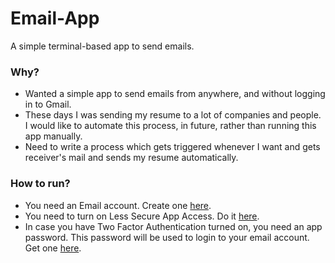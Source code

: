 # Email-App
A simple terminal-based app to send emails.

### Why?
* Wanted a simple app to send emails from anywhere, and without logging in to Gmail. 
* These days I was sending my resume to a lot of companies and people. I would like to automate this process, in future, rather than running this app manually. 
* Need to write a process which gets triggered whenever I want and gets receiver's mail and sends my resume automatically.

### How to run?
* You need an Email account. Create one [here](https://accounts.google.com/signup/v2/webcreateaccount?hl=en&flowName=GlifWebSignIn&flowEntry=SignUp).
* You need to turn on Less Secure App Access. Do it [here](https://myaccount.google.com/lesssecureapps?pli=1&rapt=AEjHL4OWLqEhTqPwYjmS4YE2FBe9naO1iCdPvakG6HJb8q00Uj9cXbV0yIJxfVOk0G5AGYu8lYGEobh-d9ueLma_GcU4CijQyg).
* In case you have Two Factor Authentication turned on, you need an app password. This password will be used to login to your email account. Get one [here](https://myaccount.google.com/apppasswords?rapt=AEjHL4OQR29RypuavkkdJOikpOtmCUw4LerIhWN6FzJ8TNzQAHoB_S-YbN6zMaKL0Sps7qJ35fcDXfOx88_4kfdQNg1GMkflSQ).
